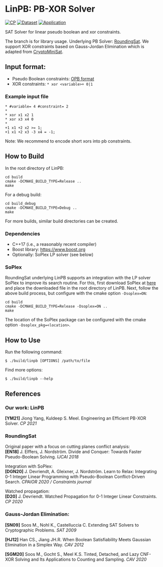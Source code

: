 # LinPB: PB-XOR Solver

[![CP](https://img.shields.io/badge/CP-2021-blue.svg)](https://drops.dagstuhl.de/opus/volltexte/2021/15349/)
[![Dataset](https://img.shields.io/badge/paper-Dataset-yellow.svg)](https://doi.org/10.5281/zenodo.5526835)
[![Application](https://img.shields.io/badge/application-ApproxMCPB-orange.svg)](https://github.com/meelgroup/approxmcpb)

SAT Solver for linear pseudo boolean and xor constraints.

The branch is for library usage. Underlying PB Solver: [RoundingSat](https://gitlab.com/miao_research/roundingsat). We support XOR constraints based on Gauss-Jordan Elimination which is adapted from [CryptoMiniSat](https://github.com/msoos/cryptominisat#gauss-jordan-elimination).


## Input format:
   - Pseudo Boolean constraints: [OPB format](InputFormats.md)
   - XOR constraints: `* xor <variable>+ 0|1`
   
### Example input file

```
* #variable= 4 #constraint= 2
*
* xor x1 x2 1
* xor x3 x4 0
* 
+1 x1 +2 x2 >= 1;
+1 x1 +2 x3 -3 x4 = -1;
```

Note: We recommend to encode short xors into pb constraints.

## How to Build

In the root directory of LinPB:

    cd build
    cmake -DCMAKE_BUILD_TYPE=Release ..
    make

For a debug build:

    cd build_debug
    cmake -DCMAKE_BUILD_TYPE=Debug ..
    make

For more builds, similar build directories can be created.

### Dependencies

- C++17 (i.e., a reasonably recent compiler)
- Boost library: https://www.boost.org
- Optionally: SoPlex LP solver (see below)

### SoPlex

RoundingSat underlying LinPB supports an integration with the LP solver SoPlex to improve its search routine.
For this, first download SoPlex at [here](https://soplex.zib.de/download.php?fname=soplex-5.0.1.tgz) and place the downloaded file in the root directory of LinPB.
Next, follow the above build process, but configure with the cmake option `-Dsoplex=ON`:

    cd build
    cmake -DCMAKE_BUILD_TYPE=Release -Dsoplex=ON ..
    make

The location of the SoPlex package can be configured with the cmake option `-Dsoplex_pkg=<location>`.

## How to Use

Run the following command:
```
$ ./build/linpb [OPTIONS] /path/to/file
```
Find more options: 
```
$ ./build/linpb --help
```

## References

### Our work: LinPB

**[YM21]** Jiong Yang, Kuldeep S. Meel. Engineering an Efficient PB-XOR Solver. *CP 2021*

### RoundingSat

Original paper with a focus on cutting planes conflict analysis:  
**[EN18]** J. Elffers, J. Nordström. Divide and Conquer: Towards Faster Pseudo-Boolean Solving. *IJCAI 2018*

Integration with SoPlex:  
**[DGN20]** J. Devriendt, A. Gleixner, J. Nordström. Learn to Relax: Integrating 0-1 Integer Linear Programming with Pseudo-Boolean Conflict-Driven Search. *CPAIOR 2020 / Constraints journal*

Watched propagation:  
**[D20]** J. Devriendt. Watched Propagation for 0-1 Integer Linear Constraints. *CP 2020*

### Gauss-Jordan Elimination:

**[SN09]** Soos M., Nohl K., Castelluccia C. Extending SAT Solvers to Cryptographic Problems. *SAT 2009*

**[HJ12]** Han CS., Jiang JH.R. When Boolean Satisfiability Meets Gaussian Elimination in a Simplex Way. *CAV 2012*

**[SGM20]** Soos M., Gocht S., Meel K.S. Tinted, Detached, and Lazy CNF-XOR Solving and Its Applications to Counting and Sampling. *CAV 2020*


